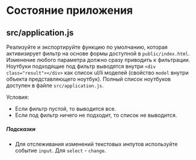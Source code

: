 # Состояние приложения

## src/application.js

Реализуйте и экспортируйте функцию по умолчанию, которая активизирует фильтр на основе формы доступной в `public/index.html`. Изменение любого параметра должно сразу приводить к фильтрации. Ноутбуки подходящие под фильтр выводятся внутри `<div class="result"></div>` как список ul/li моделей (свойство `model` внутри объекта представляющего ноутбук). Полный список ноутбуков доступен в файле `src/application.js`.

Условия:

* Если фильтр пустой, то выводится все.
* Если под фильтр ничего не подходит, то список не выводится.

##### Подсказки

* Для отслеживания изменений текстовых инпутов используйте событие `input`. Для `select` - `change`.

